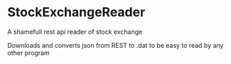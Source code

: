 # StockExchangeReader

A shamefull rest api reader of stock exchange

Downloads and converts json from REST to .dat to be easy to read by any other program
